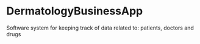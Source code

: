 # DermatologyBusinessApp
Software system for keeping track of data related to: patients, doctors and drugs
